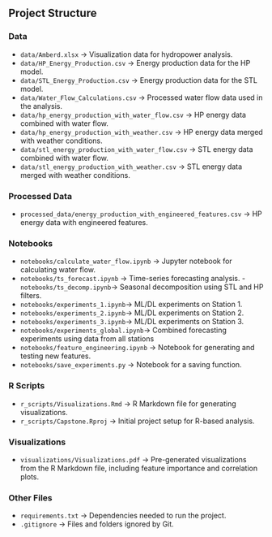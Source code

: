 ##  Project Structure
### **Data**
- `data/Amberd.xlsx` → Visualization data for hydropower analysis.
- `data/HP_Energy_Production.csv` → Energy production data for the HP model.
- `data/STL_Energy_Production.csv` → Energy production data for the STL model.
- `data/Water_Flow_Calculations.csv` → Processed water flow data used in the analysis.
- `data/hp_energy_production_with_water_flow.csv` → HP energy data combined with water flow.
- `data/hp_energy_production_with_weather.csv` → HP energy data merged with weather conditions.
- `data/stl_energy_production_with_water_flow.csv` → STL energy data combined with water flow.
- `data/stl_energy_production_with_weather.csv` → STL energy data merged with weather conditions.

### **Processed Data**

- `processed_data/energy_production_with_engineered_features.csv` → HP energy data with engineered features.

### **Notebooks**
- `notebooks/calculate_water_flow.ipynb` → Jupyter notebook for calculating water flow.
- `notebooks/ts_forecast.ipynb` → Time-series forecasting analysis.
-` notebooks/ts_decomp.ipynb`→ Seasonal decomposition using STL and HP filters.
- `notebooks/experiments_1.ipynb`→ ML/DL  experiments on Station 1.
- `notebooks/experiments_2.ipynb`→ ML/DL  experiments on Station 2.
- `notebooks/experiments_3.ipynb`→ ML/DL  experiments on Station 3.
- `notebooks/experiments_global.ipynb`→  Combined forecasting experiments using data from all stations
- `notebooks/feature_engineering.ipynb` → Notebook for generating and testing new features.
- `notebooks/save_experiments.py` → Notebook for a saving function.


### **R Scripts**
- `r_scripts/Visualizations.Rmd` → R Markdown file for generating visualizations.
- `r_scripts/Capstone.Rproj` → Initial project setup for R-based analysis.

### **Visualizations**
- `visualizations/Visualizations.pdf` → Pre-generated visualizations from the R Markdown file, including feature importance and correlation plots.

### **Other Files**
- `requirements.txt` → Dependencies needed to run the project.
- `.gitignore` → Files and folders ignored by Git.
